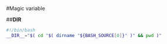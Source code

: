 #Magic variable

##__DIR__
```sh
#!/bin/bash
__DIR__="$( cd "$( dirname "${BASH_SOURCE[0]}" )" && pwd )"
```
